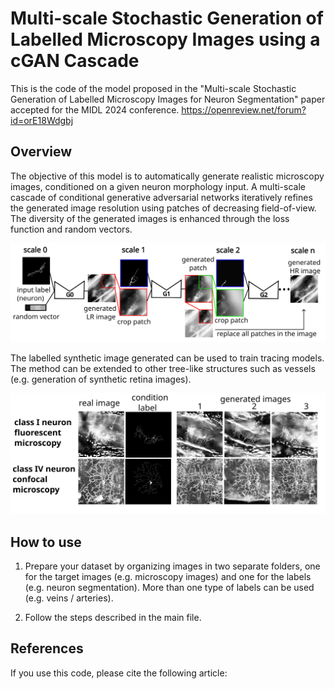 # Multi-scale Stochastic Generation of Labelled Microscopy Images using a cGAN Cascade

This is the code of the model proposed in the "Multi-scale Stochastic Generation of Labelled Microscopy
Images for Neuron Segmentation" paper accepted for the MIDL 2024 conference. <https://openreview.net/forum?id=orE18Wdgbj>

## Overview 

The objective of this model is to automatically generate realistic microscopy images, conditioned on a given neuron morphology input. A multi-scale cascade of conditional generative adversarial networks iteratively refines the generated image resolution using patches of decreasing field-of-view. The diversity of the generated images is enhanced through the loss function and random vectors.

<img src="overview.png" alt="Concept of the multi-scale image generation." width="800"/>

The labelled synthetic image generated can be used to train tracing models. The method can be extended to other tree-like structures such as vessels (e.g. generation of synthetic retina images). 

<img src="example.png" alt="Some generated images." width="600"/>

## How to use

1) Prepare your dataset by organizing images in two separate folders, one for the target images (e.g. microscopy images) and one for the labels (e.g. neuron segmentation). More than one type of labels can be used (e.g. veins / arteries).

2) Follow the steps described in the main file. 

## References

If you use this code, please cite the following article:

